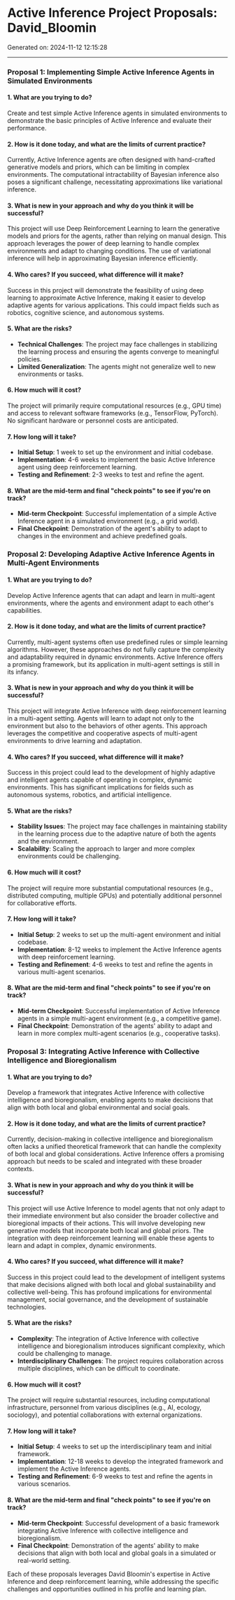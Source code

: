 # Active Inference Project Proposals: David_Bloomin

Generated on: 2024-11-12 12:15:28

---

### Proposal 1: Implementing Simple Active Inference Agents in Simulated Environments

#### 1. What are you trying to do?
Create and test simple Active Inference agents in simulated environments to demonstrate the basic principles of Active Inference and evaluate their performance.

#### 2. How is it done today, and what are the limits of current practice?
Currently, Active Inference agents are often designed with hand-crafted generative models and priors, which can be limiting in complex environments. The computational intractability of Bayesian inference also poses a significant challenge, necessitating approximations like variational inference.

#### 3. What is new in your approach and why do you think it will be successful?
This project will use Deep Reinforcement Learning to learn the generative models and priors for the agents, rather than relying on manual design. This approach leverages the power of deep learning to handle complex environments and adapt to changing conditions. The use of variational inference will help in approximating Bayesian inference efficiently.

#### 4. Who cares? If you succeed, what difference will it make?
Success in this project will demonstrate the feasibility of using deep learning to approximate Active Inference, making it easier to develop adaptive agents for various applications. This could impact fields such as robotics, cognitive science, and autonomous systems.

#### 5. What are the risks?
- **Technical Challenges**: The project may face challenges in stabilizing the learning process and ensuring the agents converge to meaningful policies.
- **Limited Generalization**: The agents might not generalize well to new environments or tasks.

#### 6. How much will it cost?
The project will primarily require computational resources (e.g., GPU time) and access to relevant software frameworks (e.g., TensorFlow, PyTorch). No significant hardware or personnel costs are anticipated.

#### 7. How long will it take?
- **Initial Setup**: 1 week to set up the environment and initial codebase.
- **Implementation**: 4-6 weeks to implement the basic Active Inference agent using deep reinforcement learning.
- **Testing and Refinement**: 2-3 weeks to test and refine the agent.

#### 8. What are the mid-term and final "check points" to see if you're on track?
- **Mid-term Checkpoint**: Successful implementation of a simple Active Inference agent in a simulated environment (e.g., a grid world).
- **Final Checkpoint**: Demonstration of the agent's ability to adapt to changes in the environment and achieve predefined goals.

### Proposal 2: Developing Adaptive Active Inference Agents in Multi-Agent Environments

#### 1. What are you trying to do?
Develop Active Inference agents that can adapt and learn in multi-agent environments, where the agents and environment adapt to each other's capabilities.

#### 2. How is it done today, and what are the limits of current practice?
Currently, multi-agent systems often use predefined rules or simple learning algorithms. However, these approaches do not fully capture the complexity and adaptability required in dynamic environments. Active Inference offers a promising framework, but its application in multi-agent settings is still in its infancy.

#### 3. What is new in your approach and why do you think it will be successful?
This project will integrate Active Inference with deep reinforcement learning in a multi-agent setting. Agents will learn to adapt not only to the environment but also to the behaviors of other agents. This approach leverages the competitive and cooperative aspects of multi-agent environments to drive learning and adaptation.

#### 4. Who cares? If you succeed, what difference will it make?
Success in this project could lead to the development of highly adaptive and intelligent agents capable of operating in complex, dynamic environments. This has significant implications for fields such as autonomous systems, robotics, and artificial intelligence.

#### 5. What are the risks?
- **Stability Issues**: The project may face challenges in maintaining stability in the learning process due to the adaptive nature of both the agents and the environment.
- **Scalability**: Scaling the approach to larger and more complex environments could be challenging.

#### 6. How much will it cost?
The project will require more substantial computational resources (e.g., distributed computing, multiple GPUs) and potentially additional personnel for collaborative efforts.

#### 7. How long will it take?
- **Initial Setup**: 2 weeks to set up the multi-agent environment and initial codebase.
- **Implementation**: 8-12 weeks to implement the Active Inference agents with deep reinforcement learning.
- **Testing and Refinement**: 4-6 weeks to test and refine the agents in various multi-agent scenarios.

#### 8. What are the mid-term and final "check points" to see if you're on track?
- **Mid-term Checkpoint**: Successful implementation of Active Inference agents in a simple multi-agent environment (e.g., a competitive game).
- **Final Checkpoint**: Demonstration of the agents' ability to adapt and learn in more complex multi-agent scenarios (e.g., cooperative tasks).

### Proposal 3: Integrating Active Inference with Collective Intelligence and Bioregionalism

#### 1. What are you trying to do?
Develop a framework that integrates Active Inference with collective intelligence and bioregionalism, enabling agents to make decisions that align with both local and global environmental and social goals.

#### 2. How is it done today, and what are the limits of current practice?
Currently, decision-making in collective intelligence and bioregionalism often lacks a unified theoretical framework that can handle the complexity of both local and global considerations. Active Inference offers a promising approach but needs to be scaled and integrated with these broader contexts.

#### 3. What is new in your approach and why do you think it will be successful?
This project will use Active Inference to model agents that not only adapt to their immediate environment but also consider the broader collective and bioregional impacts of their actions. This will involve developing new generative models that incorporate both local and global priors. The integration with deep reinforcement learning will enable these agents to learn and adapt in complex, dynamic environments.

#### 4. Who cares? If you succeed, what difference will it make?
Success in this project could lead to the development of intelligent systems that make decisions aligned with both local and global sustainability and collective well-being. This has profound implications for environmental management, social governance, and the development of sustainable technologies.

#### 5. What are the risks?
- **Complexity**: The integration of Active Inference with collective intelligence and bioregionalism introduces significant complexity, which could be challenging to manage.
- **Interdisciplinary Challenges**: The project requires collaboration across multiple disciplines, which can be difficult to coordinate.

#### 6. How much will it cost?
The project will require substantial resources, including computational infrastructure, personnel from various disciplines (e.g., AI, ecology, sociology), and potential collaborations with external organizations.

#### 7. How long will it take?
- **Initial Setup**: 4 weeks to set up the interdisciplinary team and initial framework.
- **Implementation**: 12-18 weeks to develop the integrated framework and implement the Active Inference agents.
- **Testing and Refinement**: 6-9 weeks to test and refine the agents in various scenarios.

#### 8. What are the mid-term and final "check points" to see if you're on track?
- **Mid-term Checkpoint**: Successful development of a basic framework integrating Active Inference with collective intelligence and bioregionalism.
- **Final Checkpoint**: Demonstration of the agents' ability to make decisions that align with both local and global goals in a simulated or real-world setting.

Each of these proposals leverages David Bloomin's expertise in Active Inference and deep reinforcement learning, while addressing the specific challenges and opportunities outlined in his profile and learning plan.